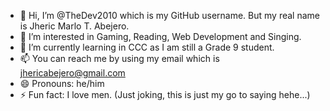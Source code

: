 - 👋 Hi, I’m @TheDev2010 which is my GitHub username. But my real name is Jheric Marlo T. Abejero.
- 👀 I’m interested in Gaming, Reading, Web Development and Singing.
- 🌱 I’m currently learning in CCC as I am still a Grade 9 student.
- 📫 You can reach me by using my email which is jhericabejero@gmail.com
- 😄 Pronouns: he/him
- ⚡ Fun fact: I love men. (Just joking, this is just my go to saying hehe...)
